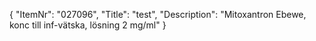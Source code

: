 {
  "ItemNr": "027096",
  "Title": "test",
  "Description": "Mitoxantron Ebewe, konc till inf-vätska, lösning 2 mg/ml"
}
